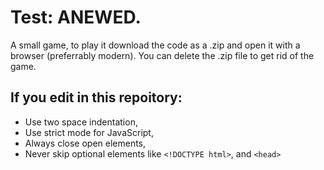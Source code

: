 # Test: ANEWED.
A small game, to play it download the code as a .zip and open it with a browser (preferrably modern). You can delete the .zip file to get rid of the game.
## If you edit in this repoitory:
* Use two space indentation,
* Use strict mode for JavaScript,
* Always close open elements,
* Never skip optional elements like ```<!DOCTYPE html>```, and ```<head>```
